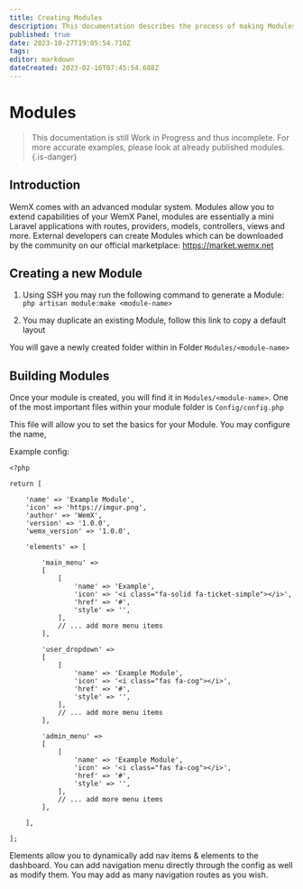 ```yaml
---
title: Creating Modules
description: This documentation describes the process of making Modules for WemX
published: true
date: 2023-10-27T19:05:54.710Z
tags: 
editor: markdown
dateCreated: 2023-02-16T07:45:54.688Z
---
```


# Modules
> This documentation is still Work in Progress and thus incomplete. For more accurate examples, please look at already published modules.
{.is-danger}

## Introduction

WemX comes with an advanced modular system. Modules allow you to extend capabilities of your WemX Panel, modules are essentially a mini Laravel applications with routes, providers, models, controllers, views and more. External developers can create Modules which can be downloaded by the community on our official marketplace: https://market.wemx.net

## Creating a new Module

1. Using SSH you may run the following command to generate a Module: 
`php artisan module:make <module-name>`

2. You may duplicate an existing Module, follow this link to copy a default layout

You will gave a newly created folder within in Folder `Modules/<module-name>`

## Building Modules

Once your module is created, you will find it in `Modules/<module-name>`. One of the most important files within your module folder is `Config/config.php`

This file will allow you to set the basics for your Module. You may configure the name, 

Example config:
```
<?php

return [

    'name' => 'Example Module',
    'icon' => 'https://imgur.png',
    'author' => 'WemX',
    'version' => '1.0.0',
    'wemx_version' => '1.0.0',

    'elements' => [

        'main_menu' => 
        [
            [
                'name' => 'Example',
                'icon' => '<i class="fa-solid fa-ticket-simple"></i>',
                'href' => '#',
                'style' => '',
            ],
            // ... add more menu items
        ],

        'user_dropdown' => 
        [
            [
                'name' => 'Example Module',
                'icon' => '<i class="fas fa-cog"></i>',
                'href' => '#',
                'style' => '',
            ],
            // ... add more menu items
        ],

        'admin_menu' => 
        [
            [
                'name' => 'Example Module',
                'icon' => '<i class="fas fa-cog"></i>',
                'href' => '#',
                'style' => '',
            ],
            // ... add more menu items
        ],

    ],

];
```

Elements allow you to dynamically add nav items & elements to the dashboard. 
You can add navigation menu directly through the config as well as modify them. You may add as many navigation routes as you wish.
